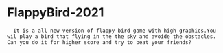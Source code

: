 # FlappyBird-2021
      It is a all new version of flappy bird game with high graphics.You wil play a bird that flying in the the sky and avoide the obstacles.       Can you do it for higher score and try to beat your friends?
